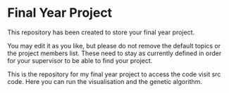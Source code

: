 # Final Year Project

This repository has been created to store your final year project.

You may edit it as you like, but please do not remove the default topics or the project members list. These need to stay as currently defined in order for your supervisor to be able to find your project.

This is the repository for my final year project to access the code visit src code. Here you can run the visualisation and the genetic algorithm.
